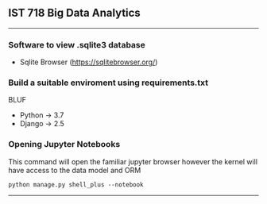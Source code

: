 ## IST 718 Big Data Analytics
<hr>

### Software to view .sqlite3 database
- Sqlite Browser (https://sqlitebrowser.org/)

### Build a suitable enviroment using requirements.txt
BLUF
- Python -> 3.7
- Django -> 2.5


### Opening Jupyter Notebooks
This command will open the familiar jupyter browser however the kernel will have access to the data model and ORM
```
python manage.py shell_plus --notebook
```
<hr>
